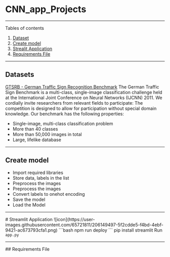 # CNN_app_Projects
*******
Tables of contents  
 1. [Dataset](#data)
 2. [Create model](#Create_model)
 3. [Strealit Application](#app)
 4. [Requirements File](#file)

*******

<div id='data'/>  

## Datasets
[GTSRB - German Traffic Sign Recognition Benchmark](https://www.kaggle.com/datasets/meowmeowmeowmeowmeow/gtsrb-german-traffic-sign)
The German Traffic Sign Benchmark is a multi-class, single-image classification challenge held at the International Joint Conference on Neural Networks (IJCNN) 2011. We cordially invite researchers from relevant fields to participate: The competition is designed to allow for participation without special domain knowledge. Our benchmark has the following properties:

+ Single-image, multi-class classification problem
+ More than 40 classes
+ More than 50,000 images in total
+ Large, lifelike database

********



<div id='Create_model'/>

##  Create model 
+ Import required libraries
+ Store data, labels in the list
+ Preprocess the images
+ Preprocess the images
+ Convert labels to onehot encoding
+ Save the model
+ Load the Model


*********

<div id='app'/>
# Streamlit Application
![icon](https://user-images.githubusercontent.com/65721811/206149497-5f2cdde5-f4bd-4ebf-9421-ac673793cfa1.png)
```bash
  npm run deploy
```
pip install streamlit
Run <code>app.py</code>



*************

<div id='file'/>
## Requirements File

